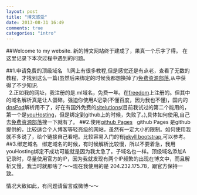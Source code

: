 ```yaml
---
layout: post
title: "博文感受"
date: 2013-08-31 16:49
comments: true
categories: "intro" 
---
```


##Welcome to my website. 
新的博文网站终于建成了，果真一个乐字了得。
在这里记录下本次过程中遇到的问题。

##1.申请免费的顶级域名
 &nbsp;&nbsp;1.网上有很多教程,但是感觉还是有点老，查看了无数的教程，才找到这么一篇(虽然后来绑定的时候我都想换掉了)[免费资源部落][1],从中获得了不少知识.   
 &nbsp;&nbsp;2.正如我的网址，我注册的是.ml域名，免费一年。在[freedom][2]上注册的。但其中的域名解析真是让人蛋碎。强迫你使用A记录(不懂百度，因为我也不懂)，国内的[dnsPod][3]解析用不了，好在有国外免费的[sitelutions][4](目前我试过的第二个能用的，第一个是[youHosting][5]，但是绑定到github上的时候，失败了。),具体如何使用,自己去[免费资源部落][1]搜一下就有了。
##2.使用[github Pages][6]
 &nbsp;&nbsp;github Pages 是github提供的，比较适合个人博客等轻亮级的网站，虽然有一定大小的限制。如何使用我就不多说了，给个链接自己看吧。比较容易入门的有[jekyll bootstrap][7],可以参考。
##3.绑定域名
 &nbsp;&nbsp;绑定域名的时候，有时候解析比较慢，所以不要着急，我用youHosting绑定不成功可能就是因为我太急了。子域名也一样。顶级域名添加A记录时，尽量使用官方的IP，因为我就发现有两个IP频繁的出现在博文中，而且解析又慢，我当时就那啥了～～现在我使用的是 204.232.175.78，跟官方保持一致。
 
情况大致如此，有问题请留言或微博～～
 


[1]: http://www.freehao123.com/ "免费资源部落"
[2]: http://www.freenom.com/ "freedom"
[3]: http://www.dnspod.cn/ "dnspod"
[4]: https://www.sitelutions.com/ "sitelutions"
[5]: http://www.youhosting.com/ "youHosting"
[6]: http://http://pages.github.com/ "github pages"
[7]: http://jekyllbootstrap.com/ "jekyll bootstrap"

